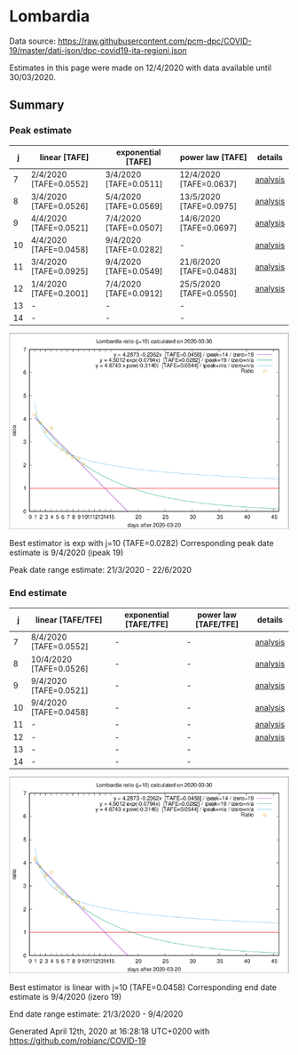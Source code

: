 # Lombardia


Data source: https://raw.githubusercontent.com/pcm-dpc/COVID-19/master/dati-json/dpc-covid19-ita-regioni.json

Estimates in this page were made on 12/4/2020 with data available until 30/03/2020.


## Summary 

### Peak estimate 
|j|linear [TAFE]|exponential [TAFE]|power law [TAFE]|details|
|---|----|-----------|---------|-------|
|7|2/4/2020 [TAFE=0.0552]|3/4/2020 [TAFE=0.0511]|12/4/2020 [TAFE=0.0637]|[analysis](COVID-19_lombardia_j7_2020-03-30.md)|
|8|3/4/2020 [TAFE=0.0526]|5/4/2020 [TAFE=0.0569]|13/5/2020 [TAFE=0.0975]|[analysis](COVID-19_lombardia_j8_2020-03-30.md)|
|9|4/4/2020 [TAFE=0.0521]|7/4/2020 [TAFE=0.0507]|14/6/2020 [TAFE=0.0697]|[analysis](COVID-19_lombardia_j9_2020-03-30.md)|
|10|4/4/2020 [TAFE=0.0458]|9/4/2020 [TAFE=0.0282]|-|[analysis](COVID-19_lombardia_j10_2020-03-30.md)|
|11|3/4/2020 [TAFE=0.0925]|9/4/2020 [TAFE=0.0549]|21/6/2020 [TAFE=0.0483]|[analysis](COVID-19_lombardia_j11_2020-03-30.md)|
|12|1/4/2020 [TAFE=0.2001]|7/4/2020 [TAFE=0.0912]|25/5/2020 [TAFE=0.0550]|[analysis](COVID-19_lombardia_j12_2020-03-30.md)|
|13|-|-|-||
|14|-|-|-||

![best peak estimate](COVID-19_lombardia_j10_2020-03-30.png)

Best estimator is exp with j=10 (TAFE=0.0282)
Corresponding peak date estimate is 9/4/2020 (ipeak 19)


Peak date range estimate: 21/3/2020 - 22/6/2020

### End estimate 
|j|linear [TAFE/TFE]|exponential [TAFE/TFE]|power law [TAFE/TFE]|details|
|---|----|-----------|---------|-------|
|7|8/4/2020 [TAFE=0.0552]|-|-|[analysis](COVID-19_lombardia_j7_2020-03-30.md)|
|8|10/4/2020 [TAFE=0.0526]|-|-|[analysis](COVID-19_lombardia_j8_2020-03-30.md)|
|9|9/4/2020 [TAFE=0.0521]|-|-|[analysis](COVID-19_lombardia_j9_2020-03-30.md)|
|10|9/4/2020 [TAFE=0.0458]|-|-|[analysis](COVID-19_lombardia_j10_2020-03-30.md)|
|11|-|-|-|[analysis](COVID-19_lombardia_j11_2020-03-30.md)|
|12|-|-|-|[analysis](COVID-19_lombardia_j12_2020-03-30.md)|
|13|-|-|-||
|14|-|-|-||

![best zero estimate](COVID-19_lombardia_j10_2020-03-30.png)

Best estimator is linear with j=10 (TAFE=0.0458)
Corresponding end date estimate is 9/4/2020 (izero 19)


End date range estimate: 21/3/2020 - 9/4/2020

Generated April 12th, 2020 at 16:28:18 UTC+0200 with https://github.com/robianc/COVID-19
